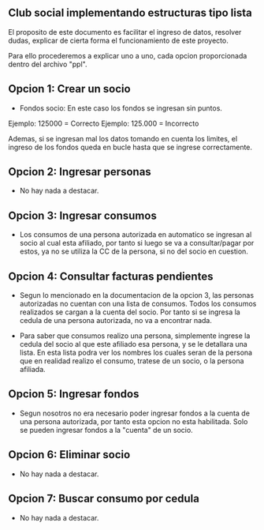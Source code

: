 ## Club social implementando estructuras tipo lista

El proposito de este documento es facilitar el ingreso de datos, resolver dudas, explicar de cierta forma el funcionamiento de este proyecto.

Para ello procederemos a explicar uno a uno, cada opcion proporcionada dentro del archivo "ppl".

## Opcion 1: Crear un socio

- Fondos socio: En este caso los fondos se ingresan sin puntos. 

Ejemplo: 125000 = Correcto
Ejemplo: 125.000 = Incorrecto

Ademas, si se ingresan mal los datos tomando en cuenta los limites, el ingreso de los fondos queda en bucle hasta que se ingrese correctamente. 

## Opcion 2: Ingresar personas 

- No hay nada a destacar.

## Opcion 3: Ingresar consumos 

- Los consumos de una persona autorizada en automatico se ingresan al socio al cual esta afiliado, por tanto si luego se va a consultar/pagar por estos, ya no se utiliza la CC de la persona, si no del socio en cuestion.

## Opcion 4: Consultar facturas pendientes
- Segun lo mencionado en la documentacion de la opcion 3, las personas autorizadas no cuentan con una lista de consumos. Todos los consumos realizados se cargan a la cuenta del socio. Por tanto si se ingresa la cedula de una persona autorizada, no va a encontrar nada.

- Para saber que consumos realizo una persona, simplemente ingrese la cedula del socio al que este afiliado esa persona, y se le detallara una lista. En esta lista podra ver los nombres los cuales seran de la persona que en realidad realizo el consumo, tratese de un socio, o la persona afiliada.


## Opcion 5: Ingresar fondos


- Segun nosotros no era necesario poder ingresar fondos a la cuenta de una persona autorizada, por tanto esta opcion no esta habilitada. Solo se pueden ingresar fondos a la "cuenta" de un socio.


## Opcion 6: Eliminar socio

- No hay nada a destacar.

## Opcion 7: Buscar consumo por cedula

- No hay nada a destacar.
